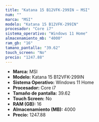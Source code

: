 ```yaml
---
title: "Katana 15 B12VFK-299IN — MSI"
num: ""
marca: "MSI"
modelo: "Katana 15 B12VFK-299IN"
procesador: "Core i7"
sistema_operativo: "Windows 11 Home"
almacenamiento_mb: "4000"
ram_gb: "16"
tamano_pantalla: "39.62"
touch_screen: "No"
precio: "1247.88"
---
```

<ul>
<li><strong>Marca:</strong> MSI</li>
<li><strong>Modelo:</strong> Katana 15 B12VFK-299IN</li>
<li><strong>Sistema Operativo:</strong> Windows 11 Home</li>
<li><strong>Procesador:</strong> Core i7 </li>
<li><strong>Tamaño de pantalla:</strong> 39.62</li>
<li><strong>Touch Screen:</strong> No</li>
<li><strong>RAM (GB):</strong> 16</li>
<li><strong>Almacenamiento (MB):</strong> 4000</li>
<li><strong>Precio:</strong> 1247.88</li>
</ul>
